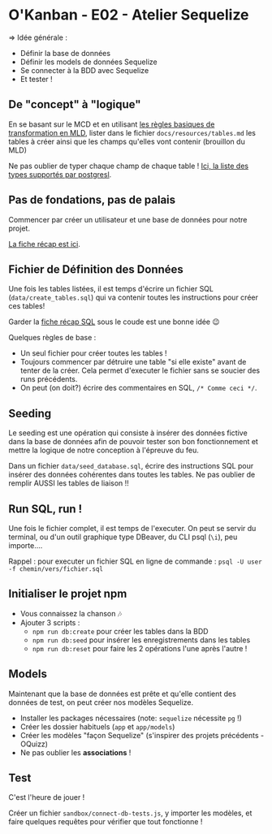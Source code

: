 # O'Kanban - E02 - Atelier Sequelize

=> Idée générale :
- Définir la base de données
- Définir les models de données Sequelize
- Se connecter à la BDD avec Sequelize
- Et tester !


## De "concept" à "logique"

En se basant sur le MCD et en utilisant [les règles basiques de transformation en MLD](https://kourou.oclock.io/ressources/fiche-recap/mld/), lister dans le fichier `docs/resources/tables.md` les tables à créer ainsi que les champs qu'elles vont contenir (brouillon du MLD)

Ne pas oublier de typer chaque champ de chaque table ! [Ici, la liste des types supportés par postgresl](https://www.postgresql.org/docs/9.2/datatype.html#DATATYPE-TABLE).

## Pas de fondations, pas de palais

Commencer par créer un utilisateur et une base de données pour notre projet.

[La fiche récap est ici](https://kourou.oclock.io/ressources/fiche-recap/postgresql/).

## Fichier de Définition des Données

Une fois les tables listées, il est temps d'écrire un fichier SQL (`data/create_tables.sql`) qui va contenir toutes les instructions pour créer ces tables!

Garder la [fiche récap SQL](https://kourou.oclock.io/ressources/fiche-recap/le-langage-sql/) sous le coude est une bonne idée :wink:

Quelques règles de base :

- Un seul fichier pour créer toutes les tables !
- Toujours commencer par détruire une table "si elle existe" avant de tenter de la créer. Cela permet d'executer le fichier sans se soucier des runs précédents.
- On peut (on doit?) écrire des commentaires en SQL, `/* Comme ceci */`.

## Seeding

Le seeding est une opération qui consiste à insérer des données fictive dans la base de données afin de pouvoir tester son bon fonctionnement et mettre la logique de notre conception à l'épreuve du feu.

Dans un fichier `data/seed_database.sql`, écrire des instructions SQL pour insérer des données cohérentes dans toutes les tables. Ne pas oublier de remplir AUSSI les tables de liaison !!

## Run SQL, run !

Une fois le fichier complet, il est temps de l'executer. On peut se servir du terminal, ou d'un outil graphique type DBeaver, du CLI psql (`\i`), peu importe....

Rappel : pour executer un fichier SQL en ligne de commande : `psql -U user -f chemin/vers/fichier.sql`

## Initialiser le projet npm

- Vous connaissez la chanson 🎶
- Ajouter 3 scripts :
  - `npm run db:create` pour créer les tables dans la BDD
  - `npm run db:seed` pour insérer les enregistrements dans les tables
  - `npm run db:reset` pour faire les 2 opérations l'une après l'autre !

## Models

Maintenant que la base de données est prête et qu'elle contient des données de test, on peut créer nos modèles Sequelize.

- Installer les packages nécessaires (note: `sequelize` nécessite `pg` !)
- Créer les dossier habituels (`app` et `app/models`)
- Créer les modèles "façon Sequelize" (s'inspirer des projets précédents - OQuizz)
- Ne pas oublier les **associations** !

## Test

C'est l'heure de jouer ! 

Créer un fichier `sandbox/connect-db-tests.js`, y importer les modèles, et faire quelques requêtes pour vérifier que tout fonctionne !
